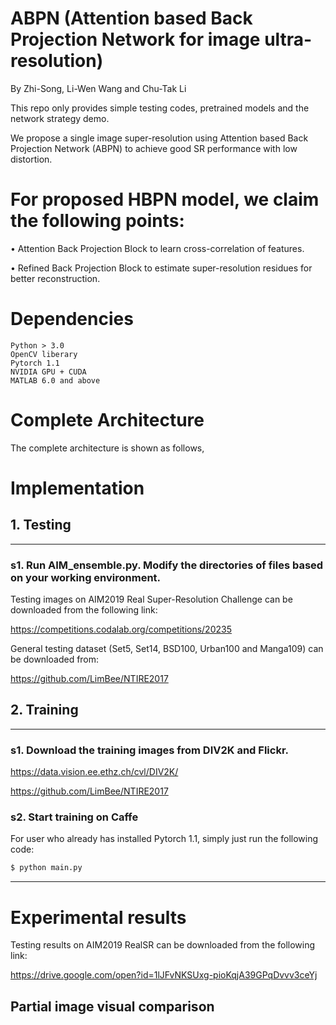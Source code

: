# ABPN (Attention based Back Projection Network for image ultra-resolution)

By Zhi-Song, Li-Wen Wang and Chu-Tak Li

This repo only provides simple testing codes, pretrained models and the network strategy demo.

We propose a single image super-resolution using Attention based Back Projection Network (ABPN) to achieve good SR performance with low distortion.


# For proposed HBPN model, we claim the following points:

• Attention Back Projection Block to learn cross-correlation of features.

• Refined Back Projection Block to estimate super-resolution residues for better reconstruction.

# Dependencies
    Python > 3.0
    OpenCV liberary
    Pytorch 1.1 
    NVIDIA GPU + CUDA
    MATLAB 6.0 and above

# Complete Architecture
The complete architecture is shown as follows,



# Implementation
## 1. Testing
---------------------------------------
### s1. Run **AIM_ensemble.py**. Modify the directories of files based on your working environment.

Testing images on AIM2019 Real Super-Resolution Challenge can be downloaded from the following link:

https://competitions.codalab.org/competitions/20235

General testing dataset (Set5, Set14, BSD100, Urban100 and Manga109) can be downloaded from:

https://github.com/LimBee/NTIRE2017

## 2. Training
---------------------------
### s1. Download the training images from DIV2K and Flickr.
    
https://data.vision.ee.ethz.ch/cvl/DIV2K/

https://github.com/LimBee/NTIRE2017
   
### s2. Start training on Caffe
For user who already has installed Pytorch 1.1, simply just run the following code:
```sh
$ python main.py
```

---------------------------
  
# Experimental results

Testing results on AIM2019 RealSR can be downloaded from the following link:

https://drive.google.com/open?id=1lJFvNKSUxg-pioKqjA39GPqDvvv3ceYj

## Partial image visual comparison


